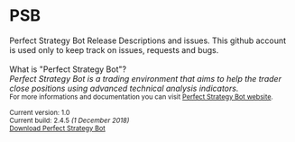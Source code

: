 # PSB
Perfect Strategy Bot Release Descriptions and issues. This github account is used only to keep track on issues, requests and bugs.
<br /><br />
What is "Perfect Strategy Bot"?<br />
<i>
Perfect Strategy Bot is a trading environment that aims to help the trader close positions using advanced technical analysis indicators. 
</i><br />
<small>For more informations and documentation you can visit <a href="http://www.perfectstrategybot.com">Perfect Strategy Bot website</a>.
<br /><br />
Current version: 1.0<br />
Current build: 2.4.5 <i>(1 December 2018)</i><br />
<a href="https://www.perfectstrategybot.com/wiki/how-download-psb">Download Perfect Strategy Bot</a>


